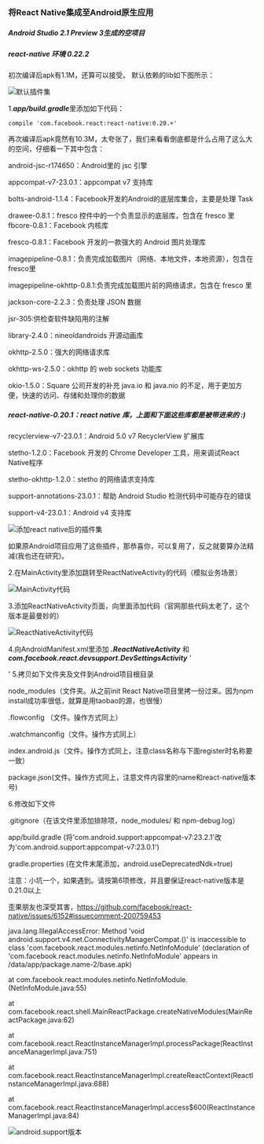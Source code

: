 ### 将React Native集成至Android原生应用
##### Android Studio 2.1 Preview 3生成的空项目
##### react-native 环境 0.22.2

初次编译后apk有1.1M，还算可以接受。 默认依赖的lib如下图所示：


![默认插件集](https://raw.githubusercontent.com/Kennytian/embedded/master/screenshot/1.png)

1.***app/build.gradle***里添加如下代码：

    compile 'com.facebook.react:react-native:0.20.+'

再次编译后apk竟然有10.3M，太夸张了，我们来看看倒底都是什么占用了这么大的空间，仔细看一下其中包含：

android-jsc-r174650：Android里的 jsc 引擎

appcompat-v7-23.0.1：appcompat v7 支持库

bolts-android-1.1.4：Facebook开发的Android的底层库集合，主要是处理 Task

drawee-0.8.1：fresco 控件中的一个负责显示的底层库，包含在 fresco 里
fbcore-0.8.1：Facebook 内核库

fresco-0.8.1：Facebook 开发的一款强大的 Android 图片处理库

imagepipeline-0.8.1：负责完成加载图片（网络、本地文件，本地资源），包含在fresco里

imagepipeline-okhttp-0.8.1:负责完成加载图片前的网络请求，包含在 fresco 里

jackson-core-2.2.3：负责处理 JSON 数据

jsr-305:供检查软件缺陷用的注解

library-2.4.0：nineoldandroids 开源动画库

okhttp-2.5.0：强大的网络请求库

okhttp-ws-2.5.0：okhttp 的 web sockets 功能库

okio-1.5.0：Square 公司开发的补充 java.io 和 java.nio 的不足，用于更加方便，快速的访问、存储和处理你的数据
##### react-native-0.20.1：react native 库，上面和下面这些库都是被带进来的 :) #####
recyclerview-v7-23.0.1：Android 5.0 v7 RecyclerView 扩展库

stetho-1.2.0：Facebook 开发的 Chrome Developer 工具，用来调试React Native程序

stetho-okhttp-1.2.0：stetho 的网络请求支持库

support-annotations-23.0.1：帮助 Android Studio 检测代码中可能存在的错误

support-v4-23.0.1：Android v4 支持库

![添加react native后的插件集](https://raw.githubusercontent.com/Kennytian/embedded/master/screenshot/2.png)

如果原Android项目应用了这些插件，那恭喜你，可以复用了，反之就要算办法精减(我也还在研究)。

2.在MainActivity里添加跳转至ReactNativeActivity的代码（模拟业务场景）

![MainActivity代码](https://raw.githubusercontent.com/Kennytian/embedded/master/screenshot/3.png)

3.添加ReactNativeActivity页面，向里面添加代码（官网那些代码太老了，这个版本是最曼妙的）

![ReactNativeActivity代码](https://raw.githubusercontent.com/Kennytian/embedded/master/screenshot/4.png)

4.向AndroidManifest.xml里添加 ***.ReactNativeActivity*** 和  ***com.facebook.react.devsupport.DevSettingsActivity***
'
<activity android:name=".ReactNativeActivity"
    android:configChanges="keyboard|keyboardHidden|orientation|screenSize" />

<activity android:name="com.facebook.react.devsupport.DevSettingsActivity" />
'
5.拷贝如下文件夹及文件到Android项目根目录

node_modules（文件夹。从之前init React Native项目里拷一份过来。因为npm install成功率很低，就算是用taobao的源，也很慢）

.flowconfig （文件。操作方式同上）

.watchmanconfig（文件。操作方式同上）

index.android.js（文件。操作方式同上，注意class名称与下面register时名称要一致）

package.json(文件。操作方式同上，注意文件内容里的name和react-native版本号)


6.修改如下文件

.gitignore（在该文件里添加排除项，node_modules/ 和 npm-debug.log）

app/build.gradle (将'com.android.support:appcompat-v7:23.2.1'改为'com.android.support:appcompat-v7:23.0.1')

gradle.properties (在文件末尾添加，android.useDeprecatedNdk=true)

注意：小坑一个，如果遇到。请按第6项修改，并且要保证react-native版本是0.21.0以上

歪果朋友也深受其害，https://github.com/facebook/react-native/issues/6152#issuecomment-200759453

java.lang.IllegalAccessError: Method 'void android.support.v4.net.ConnectivityManagerCompat.<init>()' is inaccessible to class 'com.facebook.react.modules.netinfo.NetInfoModule' (declaration of 'com.facebook.react.modules.netinfo.NetInfoModule' appears in /data/app/package.name-2/base.apk)

at com.facebook.react.modules.netinfo.NetInfoModule.<init>(NetInfoModule.java:55)

at com.facebook.react.shell.MainReactPackage.createNativeModules(MainReactPackage.java:62)

at com.facebook.react.ReactInstanceManagerImpl.processPackage(ReactInstanceManagerImpl.java:751)

at com.facebook.react.ReactInstanceManagerImpl.createReactContext(ReactInstanceManagerImpl.java:688)

at com.facebook.react.ReactInstanceManagerImpl.access$600(ReactInstanceManagerImpl.java:84)

![android.support版本](https://raw.githubusercontent.com/Kennytian/embedded/master/screenshot/9.png)

